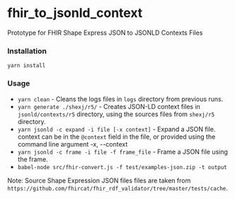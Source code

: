 # fhir_to_jsonld_context
Prototype for FHIR Shape Express JSON to JSONLD Contexts Files

### Installation
`yarn install`

### Usage
*   `yarn clean`  - Cleans the logs files in `logs` directory from previous runs.
*   `yarn generate ./shexj/r5/` - Creates JSON-LD context files in `jsonld/contexts/r5` directory, using the sources files from `shexj/r5` directory.
*   `yarn jsonld -c expand -i file [-x context]` - Expand a JSON file. context can be in the `@context` field in the file, or provided using the command line argument -x, --context
*   `yarn jsonld -c frame -i file -f frame_file` - Frame a JSON file using the frame. 
*   `babel-node src/fhir-convert.js -f test/examples-json.zip -t output`


Note: Source Shape Expression JSON files files are taken from `https://github.com/fhircat/fhir_rdf_validator/tree/master/tests/cache`.

